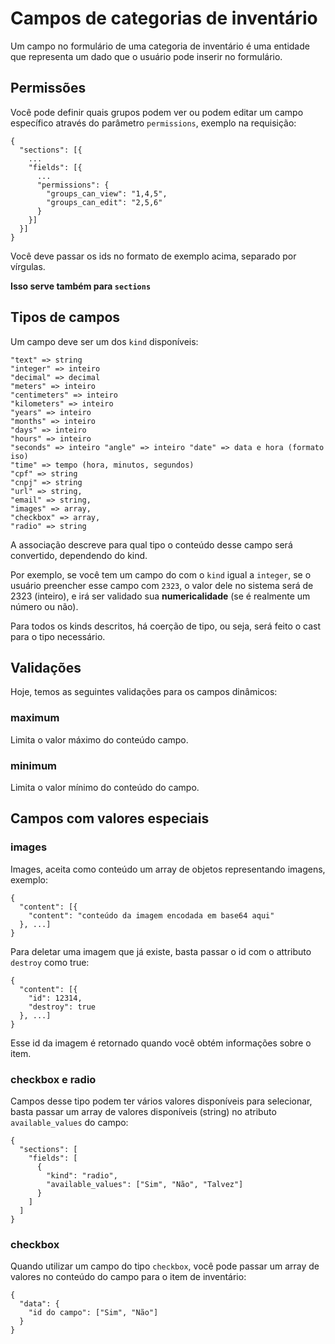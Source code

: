 # Campos de categorias de inventário

Um campo no formulário de uma categoria de inventário é uma entidade que representa um dado que o usuário pode inserir no formulário.

## Permissões

Você pode definir quais grupos podem ver ou podem editar um campo específico através do parâmetro `permissions`, exemplo
na requisição:

    {
      "sections": [{
        ...
        "fields": [{
          ...
          "permissions": {
            "groups_can_view": "1,4,5",
            "groups_can_edit": "2,5,6"
          }
        }]
      }]
    }

Você deve passar os ids no formato de exemplo acima, separado por vírgulas.

__Isso serve também para `sections`__

## Tipos de campos

Um campo deve ser um dos `kind` disponíveis:

    "text" => string
    "integer" => inteiro
    "decimal" => decimal
    "meters" => inteiro
    "centimeters" => inteiro
    "kilometers" => inteiro
    "years" => inteiro
    "months" => inteiro
    "days" => inteiro
    "hours" => inteiro
    "seconds" => inteiro "angle" => inteiro "date" => data e hora (formato iso)
    "time" => tempo (hora, minutos, segundos)
    "cpf" => string
    "cnpj" => string
    "url" => string,
    "email" => string,
    "images" => array,
    "checkbox" => array,
    "radio" => string

A associação descreve para qual tipo o conteúdo desse campo será convertido, dependendo do kind.

Por exemplo, se você tem um campo do com o `kind` igual a `integer`, se o usuário preencher esse campo com `2323`, o valor dele no sistema será de 2323 (inteiro), e irá ser validado sua **numericalidade** (se é realmente um número ou não).

Para todos os kinds descritos, há coerção de tipo, ou seja, será feito o cast para o tipo necessário.

## Validações

Hoje, temos as seguintes validações para os campos dinâmicos:

### maximum

Limita o valor máximo do conteúdo campo.

### minimum

Limita o valor mínimo do conteúdo do campo.

## Campos com valores especiais

### images

Images, aceita como conteúdo um array de objetos representando imagens, exemplo:

    {
      "content": [{
        "content": "conteúdo da imagem encodada em base64 aqui"
      }, ...]
    }

Para deletar uma imagem que já existe, basta passar o id com o attributo `destroy` como true:

    {
      "content": [{
        "id": 12314,
        "destroy": true
      }, ...]
    }

Esse id da imagem é retornado quando você obtém informações sobre o item.


### checkbox e radio

Campos desse tipo podem ter vários valores disponíveis para selecionar, basta passar um array de valores disponíveis (string) no atributo `available_values` do campo:

    {
      "sections": [
        "fields": [
          {
            "kind": "radio",
            "available_values": ["Sim", "Não", "Talvez"]
          }
        ]
      ]
    }

### checkbox

Quando utilizar um campo do tipo `checkbox`, você pode passar um array de valores no conteúdo do campo para o item de inventário:

    {
      "data": {
        "id do campo": ["Sim", "Não"]
      }
    }

